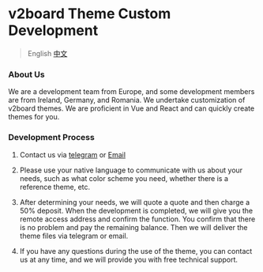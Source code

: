 # v2board Theme Custom Development

> English [中文](https://github.com/EuropeForest/V2Board-theme/cn.md)

### About Us

We are a development team from Europe, and some development members are from Ireland, Germany, and Romania.
We undertake customization of v2board themes. We are proficient in Vue and React and can quickly create themes for you.


### Development Process
1. Contact us via [telegram](https://t.me/usapand) or [Email](mailto:EuropeForest@proton.me)

2. Please use your native language to communicate with us about your needs, such as what color scheme you need, whether there is a reference theme, etc.
3. After determining your needs, we will quote a quote and then charge a 50% deposit. When the development is completed, we will give you the remote access address and confirm the function. You confirm that there is no problem and pay the remaining balance. Then we will deliver the theme files via telegram or email.
4. If you have any questions during the use of the theme, you can contact us at any time, and we will provide you with free technical support.
